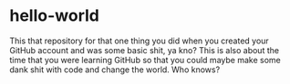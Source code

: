# hello-world
This that repository for that one thing you did when you created your GitHub account and was some basic shit, ya kno?
This is also about the time that you were learning GitHub so that you could maybe make some dank shit with code and change
the world. Who knows?

